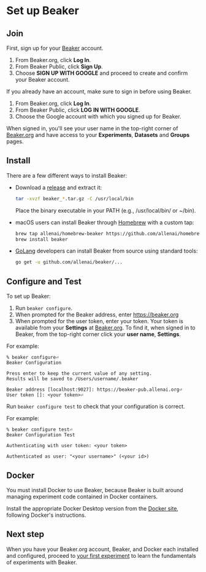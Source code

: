 # Set up Beaker

## Join

First, sign up for your [Beaker](https://beaker.org) account.

1. From Beaker.org, click **Log In**.
2. From Beaker Public, click **Sign Up**.
3. Choose **SIGN UP WITH GOOGLE** and proceed to create and confirm your Beaker account.

If you already have an account, make sure to sign in before using Beaker.

1. From Beaker.org, click **Log In**.
2. From Beaker Public, click **LOG IN WITH GOOGLE**.
3. Choose the Google account with which you signed up for Beaker.

When signed in, you'll see your user name in the top-right corner of [Beaker.org](https://beaker.org) and have access to your **Experiments**, **Datasets** and **Groups** pages.

## Install

There are a few different ways to install Beaker:

- Download a
[release](https://github.com/allenai/beaker/releases) and extract it:

    ```bash
    tar -xvzf beaker_*.tar.gz -C /usr/local/bin
    ```
    
    Place the binary executable in your PATH (e.g., /usr/local/bin/ or ~/bin).

- macOS users can install Beaker through [Homebrew](https://brew.sh/) with a custom tap:

    ```bash
    brew tap allenai/homebrew-beaker https://github.com/allenai/homebrew-beaker.git
    brew install beaker
    ```

- [GoLang](https://golang.org/) developers can install Beaker from source using standard tools:

    ```bash
    go get -u github.com/allenai/beaker/...
    ```
  
## Configure and Test

To set up Beaker:

1. Run `beaker configure`.
2. When prompted for the Beaker address, enter https://beaker.org
3. When prompted for the user token, enter your token. Your token is available from your **Settings** at [Beaker.org](https://beaker.org). To find it, when signed in to Beaker, from the top-right corner click your **user name**, **Settings**.

For example:

```
% beaker configure⏎
Beaker Configuration

Press enter to keep the current value of any setting.
Results will be saved to /Users/username/.beaker

Beaker address [localhost:9027]: https://beaker-pub.allenai.org⏎
User token []: <your token>⏎
```

Run `beaker configure test` to check that your configuration is correct.

For example:

```
% beaker configure test⏎
Beaker Configuration Test

Authenticating with user token: <your token>

Authenticated as user: "<your username>" (<your id>)
```
## Docker

You must install Docker to use Beaker, because Beaker is built around managing experiment code contained in Docker containers.

Install the appropriate Docker Desktop version from the [Docker site](https://www.docker.com/products/docker-desktop), following Docker's instructions.

## Next step

When you have your Beaker.org account, Beaker, and Docker each installed and configured, proceed to [your first experiment](first.md) to learn the fundamentals of experiments with Beaker. 
